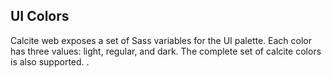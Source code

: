 ## UI Colors

Calcite web exposes a set of Sass variables for the UI palette. Each color has three values: light, regular, and dark. The complete set of calcite colors is also supported.
.
